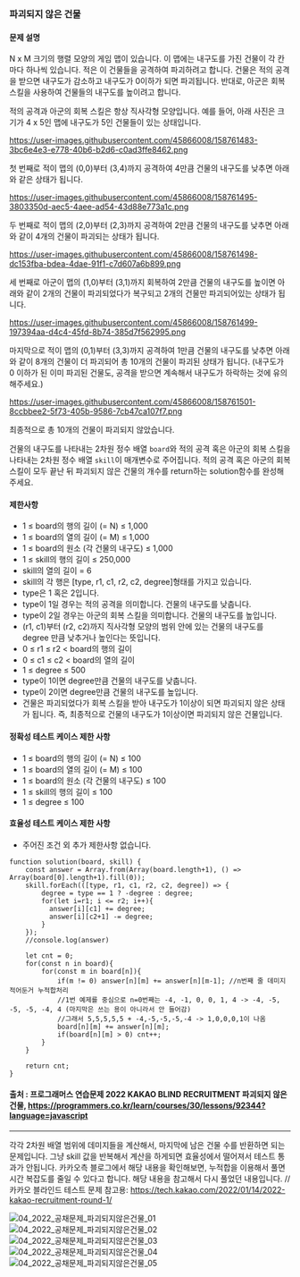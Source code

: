 ### 파괴되지 않은 건물

#### 문제 설명
N x M 크기의 행렬 모양의 게임 맵이 있습니다. 이 맵에는 내구도를 가진 건물이 각 칸마다 하나씩 있습니다. 적은 이 건물들을 공격하여 파괴하려고 합니다. 건물은 적의 공격을 받으면 내구도가 감소하고 내구도가 0이하가 되면 파괴됩니다. 반대로, 아군은 회복 스킬을 사용하여 건물들의 내구도를 높이려고 합니다.

적의 공격과 아군의 회복 스킬은 항상 직사각형 모양입니다.
예를 들어, 아래 사진은 크기가 4 x 5인 맵에 내구도가 5인 건물들이 있는 상태입니다.

https://user-images.githubusercontent.com/45866008/158761483-3bc6e4e3-e778-40b6-b2d6-c0ad3ffe8462.png

첫 번째로 적이 맵의 (0,0)부터 (3,4)까지 공격하여 4만큼 건물의 내구도를 낮추면 아래와 같은 상태가 됩니다.

https://user-images.githubusercontent.com/45866008/158761495-3803350d-aec5-4aee-ad54-43d88e773a1c.png

두 번째로 적이 맵의 (2,0)부터 (2,3)까지 공격하여 2만큼 건물의 내구도를 낮추면 아래와 같이 4개의 건물이 파괴되는 상태가 됩니다.

https://user-images.githubusercontent.com/45866008/158761498-dc153fba-bdea-4dae-91f1-c7d607a6b899.png

세 번째로 아군이 맵의 (1,0)부터 (3,1)까지 회복하여 2만큼 건물의 내구도를 높이면 아래와 같이 2개의 건물이 파괴되었다가 복구되고 2개의 건물만 파괴되어있는 상태가 됩니다.

https://user-images.githubusercontent.com/45866008/158761499-197394aa-d4c4-45fd-8b74-385d7f562995.png

마지막으로 적이 맵의 (0,1)부터 (3,3)까지 공격하여 1만큼 건물의 내구도를 낮추면 아래와 같이 8개의 건물이 더 파괴되어 총 10개의 건물이 파괴된 상태가 됩니다. (내구도가 0 이하가 된 이미 파괴된 건물도, 공격을 받으면 계속해서 내구도가 하락하는 것에 유의해주세요.)

https://user-images.githubusercontent.com/45866008/158761501-8ccbbee2-5f73-405b-9586-7cb47ca107f7.png

최종적으로 총 10개의 건물이 파괴되지 않았습니다.

건물의 내구도를 나타내는 2차원 정수 배열 `board`와 적의 공격 혹은 아군의 회복 스킬을 나타내는 2차원 정수 배열 `skill`이 매개변수로 주어집니다. 적의 공격 혹은 아군의 회복 스킬이 모두 끝난 뒤 파괴되지 않은 건물의 개수를 return하는 solution함수를 완성해 주세요.

#### 제한사항
- 1 ≤ board의 행의 길이 (= N) ≤ 1,000
- 1 ≤ board의 열의 길이 (= M) ≤ 1,000
- 1 ≤ board의 원소 (각 건물의 내구도) ≤ 1,000
- 1 ≤ skill의 행의 길이 ≤ 250,000
- skill의 열의 길이 = 6
- skill의 각 행은 [type, r1, c1, r2, c2, degree]형태를 가지고 있습니다.
- type은 1 혹은 2입니다.
- type이 1일 경우는 적의 공격을 의미합니다. 건물의 내구도를 낮춥니다.
- type이 2일 경우는 아군의 회복 스킬을 의미합니다. 건물의 내구도를 높입니다.
- (r1, c1)부터 (r2, c2)까지 직사각형 모양의 범위 안에 있는 건물의 내구도를 degree 만큼 낮추거나 높인다는 뜻입니다.
- 0 ≤ r1 ≤ r2 < board의 행의 길이
- 0 ≤ c1 ≤ c2 < board의 열의 길이
- 1 ≤ degree ≤ 500
- type이 1이면 degree만큼 건물의 내구도를 낮춥니다.
- type이 2이면 degree만큼 건물의 내구도를 높입니다.
- 건물은 파괴되었다가 회복 스킬을 받아 내구도가 1이상이 되면 파괴되지 않은 상태가 됩니다. 즉, 최종적으로 건물의 내구도가 1이상이면 파괴되지 않은 건물입니다.
#### 정확성 테스트 케이스 제한 사항
- 1 ≤ board의 행의 길이 (= N) ≤ 100
- 1 ≤ board의 열의 길이 (= M) ≤ 100
- 1 ≤ board의 원소 (각 건물의 내구도) ≤ 100
- 1 ≤ skill의 행의 길이 ≤ 100
- 1 ≤ degree ≤ 100
#### 효율성 테스트 케이스 제한 사항
- 주어진 조건 외 추가 제한사항 없습니다.

```
function solution(board, skill) {
    const answer = Array.from(Array(board.length+1), () => Array(board[0].length+1).fill(0));
    skill.forEach(([type, r1, c1, r2, c2, degree]) => {
        degree = type == 1 ? -degree : degree;
        for(let i=r1; i <= r2; i++){
          answer[i][c1] += degree;
          answer[i][c2+1] -= degree;
        }
    });
    //console.log(answer)
    
    let cnt = 0;
    for(const n in board){
        for(const m in board[n]){
            if(m != 0) answer[n][m] += answer[n][m-1]; //n번째 줄 데미지 적어둔거 누적합처리
            //1번 예제를 중심으로 n=0번째는 -4, -1, 0, 0, 1, 4 -> -4, -5, -5, -5, -4, 4 (마지막은 쓰는 용이 아니라서 안 들어감)
            //그래서 5,5,5,5,5 + -4,-5,-5,-5,-4 -> 1,0,0,0,1이 나옴
            board[n][m] += answer[n][m];
            if(board[n][m] > 0) cnt++;
        }
    }

    return cnt;
}
```

#### 출처 : 프로그래머스 연습문제 2022 KAKAO BLIND RECRUITMENT 파괴되지 않은 건물, https://programmers.co.kr/learn/courses/30/lessons/92344?language=javascript
--------------------------------------------------------------------------------------------------------------------------------
각각 2차원 배열 범위에 데미지들을 계산해서, 마지막에 남은 건물 수를 반환하면 되는 문제입니다.
그냥 skill 값을 반복해서 계산을 하게되면 효율성에서 떨어져서 테스트 통과가 안됩니다.
카카오측 블로그에서 해당 내용을 확인해보면, 누적합을 이용해서 풀면 시간 복잡도를 줄일 수 있다고 합니다.
해당 내용을 참고해서 다시 풀었던 내용입니다.
//카카오 블라인드 테스트 문제 참고용: https://tech.kakao.com/2022/01/14/2022-kakao-recruitment-round-1/ 

![04_2022_공채문제_파괴되지않은건물_01](https://user-images.githubusercontent.com/45866008/158761483-3bc6e4e3-e778-40b6-b2d6-c0ad3ffe8462.png)
![04_2022_공채문제_파괴되지않은건물_02](https://user-images.githubusercontent.com/45866008/158761495-3803350d-aec5-4aee-ad54-43d88e773a1c.png)
![04_2022_공채문제_파괴되지않은건물_03](https://user-images.githubusercontent.com/45866008/158761498-dc153fba-bdea-4dae-91f1-c7d607a6b899.png)
![04_2022_공채문제_파괴되지않은건물_04](https://user-images.githubusercontent.com/45866008/158761499-197394aa-d4c4-45fd-8b74-385d7f562995.png)
![04_2022_공채문제_파괴되지않은건물_05](https://user-images.githubusercontent.com/45866008/158761501-8ccbbee2-5f73-405b-9586-7cb47ca107f7.png)

